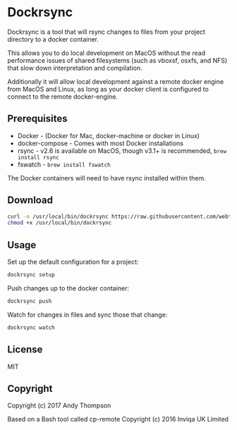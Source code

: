 Dockrsync
=========

Dockrsync is a tool that will rsync changes to files from your project directory
to a docker container.

This allows you to do local development on MacOS without the read performance
issues of shared filesystems (such as vboxsf, osxfs, and NFS) that slow down
interpretation and compilation.

Additionally it will allow local development against a remote docker engine from
MacOS and Linux, as long as your docker client is configured to connect to the
remote docker-engine.

Prerequisites
-------------

* Docker - (Docker for Mac, docker-machine or docker in Linux)
* docker-compose - Comes with most Docker installations
* rsync - v2.6 is available on MacOS, though v3.1+ is recommended, `brew install rsync`
* fswatch - `brew install fswatch`

The Docker containers will need to have rsync installed within them.

Download
--------

```bash
curl -o /usr/local/bin/dockrsync https://raw.githubusercontent.com/webtatic/dockrsync/master/dockrsync
chmod +x /usr/local/bin/dockrsync
```

Usage
-----

Set up the default configuration for a project:

```bash
dockrsync setup
```

Push changes up to the docker container:

```bash
dockrsync push
```

Watch for changes in files and sync those that change:

```bash
dockrsync watch
```

License
-------

MIT

Copyright
---------
Copyright (c) 2017 Andy Thompson

Based on a Bash tool called cp-remote Copyright (c) 2016 Inviqa UK Limited
